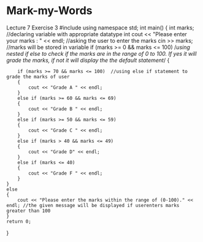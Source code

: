 # Mark-my-Words
Lecture 7 Exercise 3
#include<iostream>
using namespace std;
int main()
{
	int marks;  //declaring variable with appropriate datatype int
	cout << "Please enter your marks : " << endl; //asking the user to enter the marks
	cin >> marks;   //marks will be stored in variable
	if (marks >= 0 && marks <= 100)   /*using nested if else to check if the marks are in the range of 0 to 100. If yes it will grade the marks, if not it will display
	the the default statement*/
	{

		if (marks >= 70 && marks <= 100)  //using else if statement to grade the marks of user
		{
			cout << "Grade A " << endl;
		}
		else if (marks >= 60 && marks <= 69)
		{
			cout << "Grade B " << endl;
		}
		else if (marks >= 50 && marks <= 59)
		{
			cout << "Grade C " << endl;
		}
		else if (marks > 40 && marks <= 49)
		{
			cout << "Grade D" << endl;
		}
		else if (marks <= 40)
		{
			cout << "Grade F " << endl;
		}
	}
	else
	{
		cout << "Please enter the marks within the range of (0-100)." << endl; //the given message will be displayed if userenters marks greater than 100
	}
	return 0;
}
